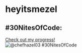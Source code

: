# heyitsmezel
## #30NitesOfCode:
  [Check out my progress!](https://www.codedex.io/@chefhazel03/30-nites-of-code)  
  ![@chefhazel03 #30NitesOfCode](https://www.codedex.io/api/petStatus?user=chefhazel03)

